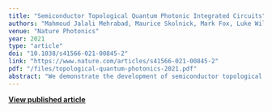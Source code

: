 ```yaml
---
title: "Semiconductor Topological Quantum Photonic Integrated Circuits"
authors: "Mahmoud Jalali Mehrabad, Maurice Skolnick, Mark Fox, Luke Wilson"
venue: "Nature Photonics"
year: 2021
type: "article"
doi: "10.1038/s41566-021-00845-2"
link: "https://www.nature.com/articles/s41566-021-00845-2"
pdf: "/files/topological-quantum-photonics-2021.pdf"
abstract: "We demonstrate the development of semiconductor topological quantum photonic integrated circuits for the generation, transfer, and manipulation of light at the single photon limit on-chip. This work was awarded the UK's Rank Prize Award in 2021."
---
```


**[View published article](https://www.nature.com/articles/s41566-021-00845-2)**
